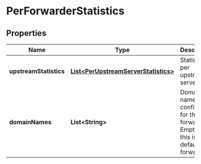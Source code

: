 # PerForwarderStatistics

## Properties
Name | Type | Description | Notes
------------ | ------------- | ------------- | -------------
**upstreamStatistics** | [**List&lt;PerUpstreamServerStatistics&gt;**](PerUpstreamServerStatistics.md) | Statistics per upstream server. |  [optional]
**domainNames** | **List&lt;String&gt;** | Domain names configured for the forwarder. Empty if this is the default forwarder.  |  [optional]
